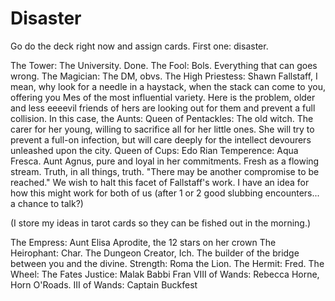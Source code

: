 # Disaster 
 Go do the deck right now and assign cards.
 First one: disaster.

The Tower: The University. Done.
The Fool: Bols. Everything that can goes wrong.
The Magician: The DM, obvs.
The High Priestess: Shawn Fallstaff, I mean, why look for a needle in a haystack, when the stack can come to you, offering you Mes of the most influential variety. Here is the problem, older and less eeeevil friends of hers are looking out for them and prevent a full collision. In this case, the Aunts:
Queen of Pentackles:  The old witch. The carer for her young, willing to sacrifice all for her little ones. She will try to prevent a full-on infection, but will care deeply for the intellect devourers unleashed upon the city.
Queen of Cups: Edo Rian 
Temperence: Aqua Fresca. Aunt Agnus, pure and loyal in her commitments. Fresh as a flowing stream. Truth, in all things, truth. "There may be another compromise to be reached." We wish to halt this facet of Fallstaff's work. I have an idea for how this might work for both of us (after 1 or 2 good slubbing encounters... a chance to talk?)

(I store my ideas in tarot cards so they can be fished out in the morning.)

The Empress: Aunt Elisa Aprodite, the 12 stars on her crown
The Heirophant: Char. The Dungeon Creator, Ich. The builder of the bridge between you and the divine.
Strength: Roma the Lion.
The Hermit: Fred.
The Wheel: The Fates
Justice: Malak Babbi Fran
VIII of Wands: Rebecca Horne, Horn O'Roads.
III of Wands: Captain Buckfest

